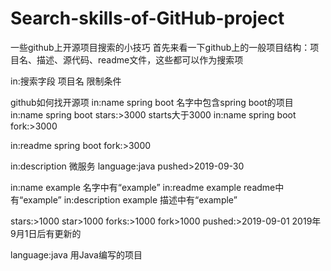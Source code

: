 # Search-skills-of-GitHub-project
一些github上开源项目搜索的小技巧
首先来看一下github上的一般项目结构：项目名、描述、源代码、readme文件，这些都可以作为搜索项

in:搜索字段 项目名 限制条件

github如何找开源项
in:name spring boot 				名字中包含spring boot的项目
in:name spring boot stars:>3000 	starts大于3000
in:name spring boot fork:>3000 

in:readme spring boot fork:>3000 

in:description 微服务 language:java pushed>2019-09-30

in:name example 名字中有“example”
in:readme example readme中有“example”
in:description example 描述中有“example”

stars:>1000 star>1000
forks:>1000 fork>1000
pushed:>2019-09-01 2019年9月1日后有更新的

language:java 用Java编写的项目
